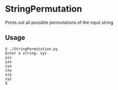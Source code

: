 # StringPermutation
Prints out all possible permutations of the input string

## Usage

```
$ ./StringPermutation.py 
Enter a string: xyz
yxz
yzx
zyx
zxy
xzy
xyz
$
```
